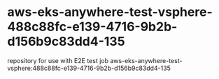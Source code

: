 # aws-eks-anywhere-test-vsphere-488c88fc-e139-4716-9b2b-d156b9c83dd4-135
repository for use with E2E test job aws-eks-anywhere-test-vsphere:488c88fc-e139-4716-9b2b-d156b9c83dd4-135
